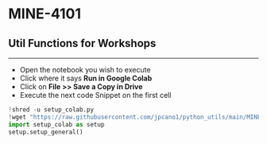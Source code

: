 # MINE-4101
## Util Functions for Workshops
***
- Open the notebook you wish to execute
- Click where it says **Run in Google Colab**
- Click on **File >> Save a Copy in Drive**
- Execute the next code Snippet on the first cell

```python
!shred -u setup_colab.py
!wget "https://raw.githubusercontent.com/jpcano1/python_utils/main/MINE_4101/setup_colab.py" -O setup_colab.py
import setup_colab as setup
setup.setup_general()
```